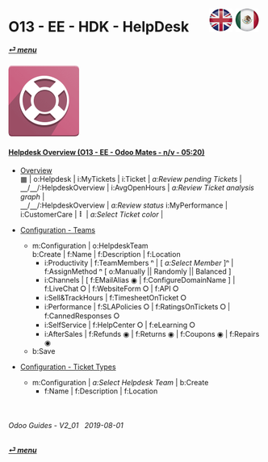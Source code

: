 # O13 - EE - HDK - HelpDesk &nbsp;&nbsp;&nbsp;&nbsp; [![en-uk](/doc/img/en-uk_flag_button_small.png)](/en-uk/o13/ee/hdk/en-uk-o13-ee-hdk-helpdesk-guides.md) [ ![es-mx](/doc/img/es-mx_flag_button_small.png)](/es-mx/o13/ee/hdk/es-mx-o13-ee-hdk-helpdesk-guides.md)
#### [_&#x23CE; menu_](/en-uk/o13/ee/en-uk-o13-ee-guides-menu.md)  
### ![hdk](/doc/img/helpdesk.png)

#### [Helpdesk Overview (O13 - EE - Odoo Mates - n/v - 05:20)](https://youtube.com/embed/tZNaNtva3js?autoplay=1&start=0&end=0&rel=0&nocount)  

- [Overview](https://youtube.com/embed/tZNaNtva3js?autoplay=1&start=0&end=35&rel=0)  
  &#x25A6; | o:Helpdesk | i:MyTickets | i:Ticket | _a:Review pending Tickets_ |  
  &#x23BD;/&#x23BD;/:HelpdeskOverview | i:AvgOpenHours | _a:Review Ticket analysis graph_ |  
  &#x23BD;/&#x23BD;/:HelpdeskOverview | _a:Review status_ i:MyPerformance |  
  i:CustomerCare | **&#x2807;** | _a:Select Ticket color_ |  

- [Configuration - Teams](https://youtube.com/embed/tZNaNtva3js?autoplay=1&start=35&end=105&rel=0)  
  - m:Configuration | o:HelpdeskTeam  
    b:Create | f:Name | f:Description | f:Location  
    - i:Productivity | f:TeamMembers &#x207F; | [ _a:Select Member_ ]&#x207F; | f:AssignMethod &#x207F; \[ o:Manually \|\| Randomly \|\| Balanced ]  
    - i:Channels | \[ f:EMailAlias &#x25C9; | f:ConfigureDomainName ] | f:LiveChat &#x2B58; | f:WebsiteForm &#x2B58; | f:API &#x2B58;  
    - i:Sell&TrackHours | f:TimesheetOnTicket &#x2B58;  
    - i:Performance | f:SLAPolicies &#x2B58; | f:RatingsOnTickets &#x2B58; | f:CannedResponses &#x2B58;  
    - i:SelfService | f:HelpCenter &#x2B58; | f:eLearning &#x2B58;  
    - i:AfterSales | f:Refunds &#x25C9; | f:Returns &#x25C9; | f:Coupons &#x25C9; | f:Repairs &#x25C9;  
  - b:Save  

- [Configuration - Ticket Types](https://youtube.com/embed/tZNaNtva3js?autoplay=1&start=35&end=105&rel=0)  
  - m:Configuration | _a:Select Helpdesk Team_ | b:Create
    - f:Name | f:Description | f:Location


<br>

###### Odoo Guides - V2_01 &nbsp; 2019-08-01  
**[_&#x23CE; menu_](/en-uk/o13/ee/en-uk-o13-ee-guides-menu.md)**  
